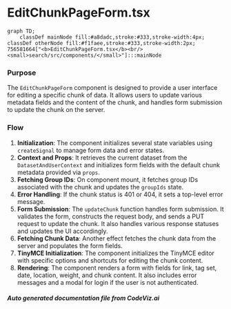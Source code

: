 # EditChunkPageForm.tsx

```mermaid
graph TD;
    classDef mainNode fill:#a8dadc,stroke:#333,stroke-width:4px;
classDef otherNode fill:#f1faee,stroke:#333,stroke-width:2px;
756581664["<b>EditChunkPageForm.tsx</b><br/><small>search/src/components/</small>"]:::mainNode

```
### Purpose
The `EditChunkPageForm` component is designed to provide a user interface for editing a specific chunk of data. It allows users to update various metadata fields and the content of the chunk, and handles form submission to update the chunk on the server.

### Flow
1. **Initialization**: The component initializes several state variables using `createSignal` to manage form data and error states.
2. **Context and Props**: It retrieves the current dataset from the `DatasetAndUserContext` and initializes form fields with the default chunk metadata provided via `props`.
3. **Fetching Group IDs**: On component mount, it fetches group IDs associated with the chunk and updates the `groupIds` state.
4. **Error Handling**: If the chunk status is 401 or 404, it sets a top-level error message.
5. **Form Submission**: The `updateChunk` function handles form submission. It validates the form, constructs the request body, and sends a PUT request to update the chunk. It also handles various response statuses and updates the UI accordingly.
6. **Fetching Chunk Data**: Another effect fetches the chunk data from the server and populates the form fields.
7. **TinyMCE Initialization**: The component initializes the TinyMCE editor with specific options and shortcuts for editing the chunk content.
8. **Rendering**: The component renders a form with fields for link, tag set, date, location, weight, and chunk content. It also includes error messages and a modal for login if the user is not authenticated.


##### Auto generated documentation file from CodeViz.ai
